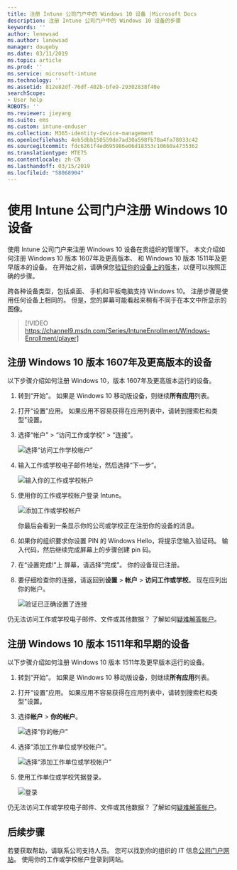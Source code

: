 ```yaml
---
title: 注册 Intune 公司门户中的 Windows 10 设备 |Microsoft Docs
description: 注册 Intune 公司门户中的 Windows 10 设备的步骤
keywords: ''
author: lenewsad
ms.author: lanewsad
manager: dougeby
ms.date: 03/11/2019
ms.topic: article
ms.prod: ''
ms.service: microsoft-intune
ms.technology: ''
ms.assetid: 812e82df-76df-402b-bfe9-29302838f40e
searchScope:
- User help
ROBOTS: ''
ms.reviewer: jieyang
ms.suite: ems
ms.custom: intune-enduser
ms.collection: M365-identity-device-management
ms.openlocfilehash: 4eb5dbb150559de7ad30a598fb78a4fa78033c42
ms.sourcegitcommit: fdc6261f4ed695986e06d18353c10660a4735362
ms.translationtype: MTE75
ms.contentlocale: zh-CN
ms.lasthandoff: 03/15/2019
ms.locfileid: "58068904"
---
```

# <a name="enroll-windows-10-devices-with-intune-company-portal"></a>使用 Intune 公司门户注册 Windows 10 设备

使用 Intune 公司门户来注册 Windows 10 设备在贵组织的管理下。 本文介绍如何注册 Windows 10 版本 1607年及更高版本、 和 Windows 10 版本 1511年及更早版本的设备。 在开始之前，请确保您[验证你的设备上的版本](windows-enrollment-company-portal.md#find-windows-10-version-number)，以便可以按照正确的步骤。  

跨各种设备类型，包括桌面、 手机和平板电脑支持 Windows 10。 注册步骤是使用任何设备上相同的。 但是，您的屏幕可能看起来稍有不同于在本文中所显示的图像。  

> [!VIDEO https://channel9.msdn.com/Series/IntuneEnrollment/Windows-Enrollment/player]  

## <a name="enroll-windows-10-version-1607-and-later-device"></a>注册 Windows 10 版本 1607年及更高版本的设备 
以下步骤介绍如何注册 Windows 10，版本 1607年及更高版本运行的设备。  

1. 转到“开始”。 如果是 Windows 10 移动版设备，则继续**所有应用**列表。

2. 打开“设置”应用。 如果应用不容易获得在应用列表中，请转到搜索栏和类型"设置。

3. 选择“帐户” > “访问工作或学校” > “连接”。  


    ![选择“访问工作学校帐户”](./media/w10-enroll-rs1-connect-to-work-or-school.png)  

4. 输入工作或学校电子邮件地址，然后选择“下一步”。  


   ![输入你的工作或学校帐户](./media/w10-enroll-rs1-set-up-work-or-school-account.png)  

5. 使用你的工作或学校帐户登录 Intune。  


    ![添加工作或学校帐户](./media/w10-enroll-rs1-enter-your-credentials.png)  

    你最后会看到一条显示你的公司或学校正在注册你的设备的消息。

6. 如果你的组织要求你设置 PIN 的 Windows Hello，将提示您输入验证码。 输入代码，然后继续完成屏幕上的步骤创建 pin 码。  

7. 在“设置完成!”上 屏幕，请选择“完成”。 你的设备现已注册。  

8. 要仔细检查你的连接，请返回到**设置** > **帐户** > **访问工作或学校**。  现在应列出你的帐户。  


    ![验证已正确设置了连接](./media/w10-enroll-rs1-validate-successful-enrollment.png)  

仍无法访问工作或学校电子邮件、文件或其他数据？ 了解如何[疑难解答帐户](troubleshoot-your-windows-10-device-windows.md#troubleshooting-steps-to-follow-if-you-see-access-work-or-school)。  

## <a name="enroll-windows-10-version-1511-and-earlier-device"></a>注册 Windows 10 版本 1511年和早期的设备  
以下步骤介绍如何注册 Windows 10 版本 1511年及更早版本运行的设备。  

1. 转到“开始”。 如果是 Windows 10 移动版设备，则继续**所有应用**列表。

2. 打开“设置”应用。 如果应用不容易获得在应用列表中，请转到搜索栏和类型"设置。

3. 选择**帐户** > **你的帐户**。  


    ![选择“你的帐户”](./media/W10-enroll-2-accounts-your-account.png)  

5. 选择“添加工作单位或学校帐户”。  


    ![选择“添加工作单位或学校帐户”](./media/w10-enroll-3-add-work-school-acct.png)  

6. 使用工作单位或学校凭据登录。  


    ![登录](./media/W10-enroll-4-sign-in.png)  

仍无法访问工作或学校电子邮件、文件或其他数据？ 了解如何[疑难解答帐户](troubleshoot-your-windows-10-device-windows.md#troubleshooting-steps-to-follow-if-you-see-your-account)。   

## <a name="next-steps"></a>后续步骤  

若要获取帮助，请联系公司支持人员。 您可以找到你的组织的 IT 信息[公司门户网站](https://go.microsoft.com/fwlink/?linkid=2010980)。 使用你的工作或学校帐户登录到网站。  

 

